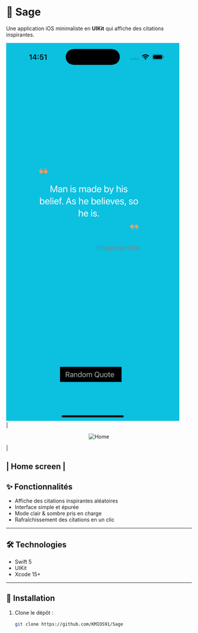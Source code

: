 # 🌿 Sage

Une application iOS minimaliste en **UIKit** qui affiche des citations inspirantes.

![Banner](Screenshots/picture.png)  
| <p align="center"><img src="SScreenshots/picture.png" width="100" alt="Home"></p> |

| **Home screen** |
---

## ✨ Fonctionnalités
- Affiche des citations inspirantes aléatoires
- Interface simple et épurée
- Mode clair & sombre pris en charge
- Rafraîchissement des citations en un clic

---

## 🛠️ Technologies
- Swift 5
- UIKit
- Xcode 15+

---

## 🚀 Installation
1. Clone le dépôt :
   ```bash
   git clone https://github.com/KMIOS91/Sage
